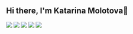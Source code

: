 ## Hi there, I'm Katarina Molotova👋

![](https://github-profile-summary-cards.vercel.app/api/cards/profile-details?username=katarinamolotova&theme=solarized_dark)
![](https://github-profile-summary-cards.vercel.app/api/cards/most-commit-language?username=katarinamolotova&theme=solarized_dark)
![](https://github-profile-summary-cards.vercel.app/api/cards/repos-per-language?username=katarinamolotova&theme=solarized_dark)
![](https://github-profile-summary-cards.vercel.app/api/cards/stats?username=katarinamolotova&theme=solarized_dark)
![](https://github-profile-summary-cards.vercel.app/api/cards/productive-time?username=katarinamolotova&theme=solarized_dark)
